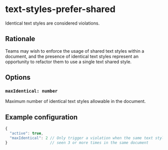 # text-styles-prefer-shared

Identical text styles are considered violations.

## Rationale

Teams may wish to enforce the usage of shared text styles within a document, and the presence of
identical text styles represent an opportunity to refactor them to use a single text shared style.

## Options

### `maxIdentical: number`

Maximum number of identical text styles allowable in the document.

## Example configuration

```js
{
  "active": true,
  "maxIdentical": 2 // Only trigger a violation when the same text style is
}                   // seen 3 or more times in the same document
```
